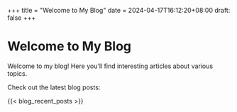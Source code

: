 +++
title = "Welcome to My Blog"
date = 2024-04-17T16:12:20+08:00
draft: false
+++

# Welcome to My Blog

Welcome to my blog! Here you'll find interesting articles about various topics.

Check out the latest blog posts:

{{< blog_recent_posts >}}

